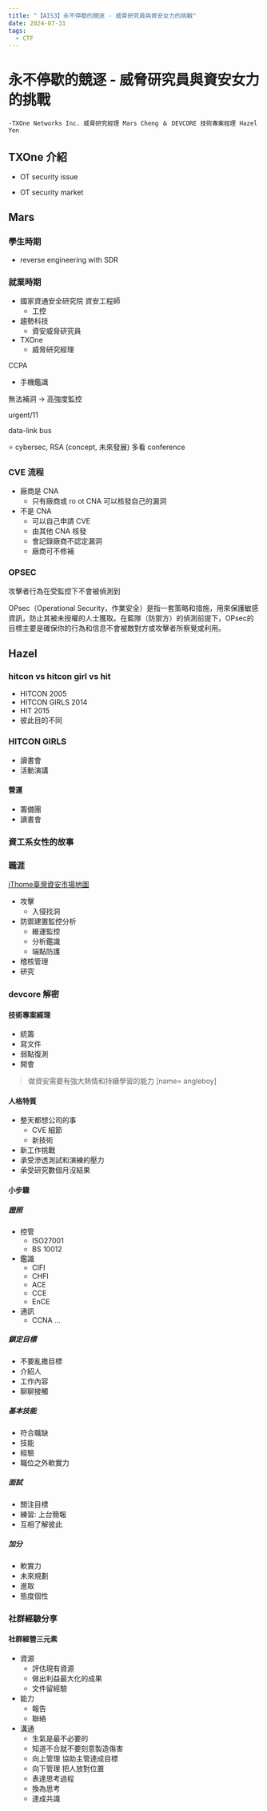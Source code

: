 ```yaml
---
title: "【AIS3】永不停歇的競逐 - 威脅研究員與資安女力的挑戰"
date: 2024-07-31
tags:
  - CTF
---
```


# 永不停歇的競逐 - 威脅研究員與資安女力的挑戰

`-TXOne Networks Inc. 威脅研究經理 Mars Cheng ＆ DEVCORE 技術專案經理 Hazel Yen`


## TXOne 介紹
- OT security issue

- OT security market



## Mars
### 學生時期

- reverse engineering with SDR

### 就業時期
- 國家資通安全研究院 資安工程師
    - 工控
- 趨勢科技
    - 資安威脅研究員
- TXOne
    - 威脅研究經理

CCPA
- 手機鑑識


無法補洞 -> 高強度監控

urgent/11

data-link bus

:star: cybersec, RSA (concept, 未來發展)
多看 conference

### CVE 流程

- 廠商是 CNA
    - 只有廠商或 ro ot CNA 可以核發自己的漏洞
- 不是 CNA
    - 可以自己申請 CVE
    - 由其他 CNA 核發
    - 會記錄廠商不認定漏洞
    - 廠商可不修補

### OPSEC

攻擊者行為在受監控下不會被偵測到

OPsec（Operational Security，作業安全）是指一套策略和措施，用來保護敏感資訊，防止其被未授權的人士獲取。在藍隊（防禦方）的偵測前提下，OPsec的目標主要是確保你的行為和信息不會被敵對方或攻擊者所察覺或利用。

## Hazel

### hitcon vs hitcon girl vs hit

- HITCON 2005
- HITCON GIRLS 2014
- HIT 2015
- 彼此目的不同

### HITCON GIRLS

- 讀書會
- 活動演講

#### 營運

- 籌備團
- 讀書會

### 資工系女性的故事

### 職涯

[iThome臺灣資安市場地圖](https://www.ithome.com.tw/news/123912)

- 攻擊
    - 入侵找洞
- 防禦建置監控分析
    - 維運監控
    - 分析鑑識
    - 端點防護
- 稽核管理
- 研究

### devcore 解密
#### 技術專案經理

- 統籌
- 寫文件
- 弱點復測
- 開會

> 做資安需要有強大熱情和持續學習的能力
> [name= angleboy]

#### 人格特質

- 整天都想公司的事
    - CVE 細節
    - 新技術
- 新工作挑戰
- 承受滲透測試和演練的壓力
- 承受研究數個月沒結果

#### 小步驟
##### 證照

- 控管
    - ISO27001
    - BS 10012
- 鑑識
    - CIFI
    - CHFI
    - ACE
    - CCE
    - EnCE
- 通訊
    - CCNA
...


##### 鎖定目標

- 不要亂撒目標
- 介紹人
- 工作內容
- 聊聊接觸

##### 基本技能

- 符合職缺
- 技能
- 經驗
- 職位之外軟實力

##### 面試

- 關注目標
- 練習: 上台簡報
- 互相了解彼此

##### 加分

- 軟實力
- 未來規劃
- 進取
- 態度個性

### 社群經驗分享
#### 社群經營三元素

- 資源
    - 評估現有資源
    - 做出利益最大化的成果
    - 文件留經驗
- 能力
    - 報告
    - 聯絡
- 溝通
    - 生氣是最不必要的
    - 知道不合就不要刻意製造傷害
    - 向上管理 協助主管達成目標
    - 向下管理 把人放對位置
    - 表達思考過程
    - 換為思考
    - 達成共識